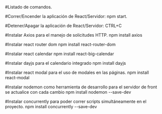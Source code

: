 #Listado de comandos.

#Correr/Encender la aplicación de React/Servidor: npm start.

#Detener/Apagar la aplicación de React/Servidor: CTRL+C

#Instalar Axios para el manejo de solicitudes HTTP.
npm install axios

#Instalar react router dom
npm install react-router-dom

#Instalar react calendar
npm install react-big-calendar

#Instalar dayjs para el calendario integrado
npm install dayjs

#Instalar react modal para el uso de modales en las páginas.
npm install react-modal

#Instalar nodemon como herramienta de desarrollo para el servidor de front se actualice con cada cambio
npm install nodemon --save-dev

#Instalar concurrently para poder correr scripts simultáneamente en el proyecto.
npm install concurrently --save-dev
